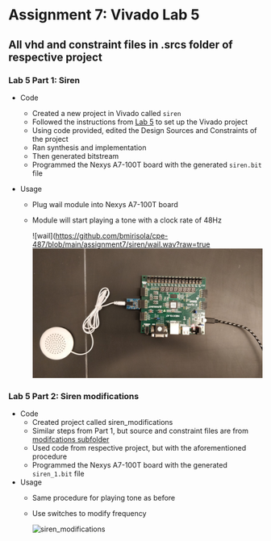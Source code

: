 # Assignment 7: Vivado Lab 5
## All vhd and constraint files in .srcs folder of respective project

### Lab 5 Part 1: Siren
- Code
	- Created a new project in Vivado called `siren`
	- Followed the instructions from [Lab 5](https://github.com/kevinwlu/dsd/tree/master/Nexys-A7/Lab-5) to set up the Vivado project
	- Using code provided, edited the Design Sources and Constraints of the project
	- Ran synthesis and implementation
  	- Then generated bitstream
	- Programmed the Nexys A7-100T board with the generated `siren.bit` file

- Usage
	- Plug wail module into Nexys A7-100T board
	- Module will start playing a tone with a clock rate of 48Hz
	
		![wail](https://github.com/bmirisola/cpe-487/blob/main/assignment7/siren/wail.wav?raw=true
		![siren](./siren/wail.jpg)
		
	
### Lab 5 Part 2: Siren modifications
- Code
  	- Created project called siren_modifications
	- Similar steps from Part 1, but source and constraint files are from [modifcations subfolder](https://github.com/kevinwlu/dsd/tree/master/Nexys-A7/Lab-5/Modifications)
	- Used code from respective project, but with the aforementioned procedure
	- Programmed the Nexys A7-100T board with the generated `siren_1.bit` file
-  Usage
	- Same procedure for playing tone as before
	- Use switches to modify frequency
		
		
		![siren_modifications](./siren_modifications/wail_modifications.jpg)
